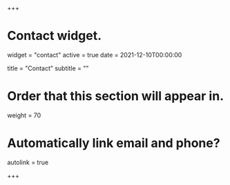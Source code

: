 +++
# Contact widget.
widget = "contact"
active = true
date = 2021-12-10T00:00:00

title = "Contact"
subtitle = ""

# Order that this section will appear in.
weight = 70

# Automatically link email and phone?
autolink = true

+++
